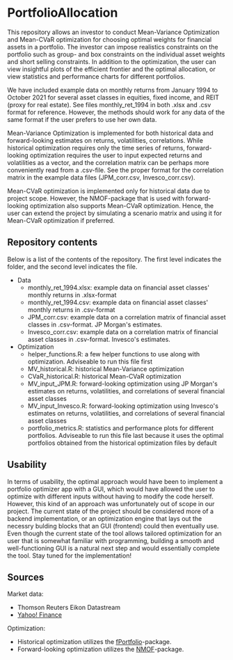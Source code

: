 # PortfolioAllocation

This repository allows an investor to conduct Mean-Variance Optimization and Mean-CVaR optimization for choosing optimal weights for financial assets in a portfolio. The investor can impose realistics constraints on the portfolio such as group- and box constraints on the individual asset weights and short selling constraints. In addition to the optimization, the user can view insightful plots of the efficient frontier and the optimal allocation, or view statistics and performance charts for different portfolios.

We have included example data on monthly returns from January 1994 to October 2021 for several asset classes in equities, fixed income, and REIT (proxy for real estate). See files monthly_ret_1994 in both .xlsx and .csv format for reference. However, the methods should work for any data of the same format if the user prefers to use her own data. 

Mean-Variance Optimization is implemented for both historical data and forward-looking estimates on returns, volatilities, correlations. While historical optimization requires only the time series of returns, forward-looking optimization requires the user to input expected returns and volatilities as a vector, and the correlation matrix can be perhaps more conveniently read from a .csv-file. See the proper format for the correlation matrix in the example data files (JPM_corr.csv, Invesco_corr.csv).

Mean-CVaR optimization is implemented only for historical data due to project scope. However, the NMOF-package that is used with forward-looking optimization also supports Mean-CVaR optimization. Hence, the user can extend the project by simulating a scenario matrix and using it for Mean-CVaR optimization if preferred.

## Repository contents

Below is a list of the contents of the repository. The first level indicates the folder, and the second level indicates the file.

- Data
  - monthly_ret_1994.xlsx: example data on financial asset classes' monthly returns in .xlsx-format
  - monthly_ret_1994.csv: example data on financial asset classes' monthly returns in .csv-format
  - JPM_corr.csv: example data on a correlation matrix of financial asset classes in .csv-format. JP Morgan's estimates.
  - Invesco_corr.csv: example data on a correlation matrix of financial asset classes in .csv-format. Invesco's estimates.
- Optimization
  - helper_functions.R: a few helper functions to use along with optimization. Adviseable to run this file first
  - MV_historical.R: historical Mean-Variance optimization
  - CVaR_historical.R: historical Mean-CVaR optimization
  - MV_input_JPM.R: forward-looking optimization using JP Morgan's estimates on returns, volatilities, and correlations of several financial asset classes
  - MV_input_Invesco.R: forward-looking optimization using Invesco's estimates on returns, volatilities, and correlations of several financial asset classes
  - portfolio_metrics.R: statistics and performance plots for different portfolios. Adviseable to run this file last because it uses the optimal portfolios obtained from the historical optimization files by default

## Usability

In terms of usability, the optimal approach would have been to implement a portfolio optimizer app with a GUI, which would have allowed the user to optimize with different inputs without having to modify the code herself. However, this kind of an approach was unfortunately out of scope in our project. The current state of the project should be considered more of a backend implementation, or an optimization engine that lays out the necessry bulding blocks that an GUI (frontend) could then eventually use. Even though the current state of the tool allows tailored optimization for an user that is somewhat familiar with programming, building a smooth and well-functioning GUI is a natural next step and would essentially complete the tool. Stay tuned for the implementation!

## Sources

Market data:

- Thomson Reuters Eikon Datastream
- [Yahoo! Finance](https://finance.yahoo.com/)

Optimization:

- Historical optimization utilizes the [fPortfolio](https://cran.r-project.org/web/packages/fPortfolio/index.html)-package.
- Forward-looking optimization utilizes the [NMOF](https://cran.r-project.org/web/packages/NMOF/index.html)-package.

